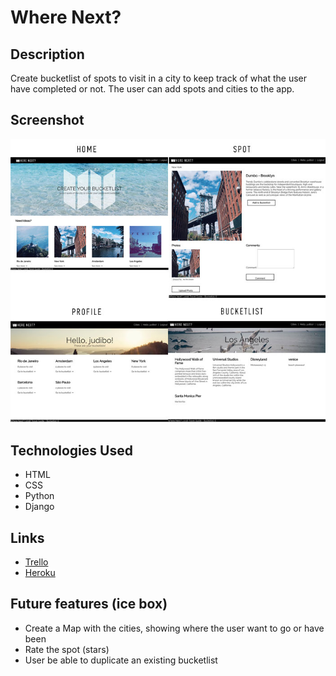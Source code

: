 # Where Next? 

## Description
Create bucketlist of spots to visit in a city to keep track of what the user have completed or not.
The user can add spots and cities to the app.

## Screenshot
 ![ScreenShot](img/wherenextscreens.jpg)

## Technologies Used
 * HTML
 * CSS
 * Python
 * Django

 ## Links
 * [Trello](https://trello.com/b/uayxi3mD/travel-guide-bucketlist)
* [Heroku](https://wherenextbucketlist.herokuapp.com/) 

## Future features (ice box)
 * Create a Map with the cities, showing where the user want to go or have been
 * Rate the spot (stars)
 * User be able to duplicate an existing bucketlist